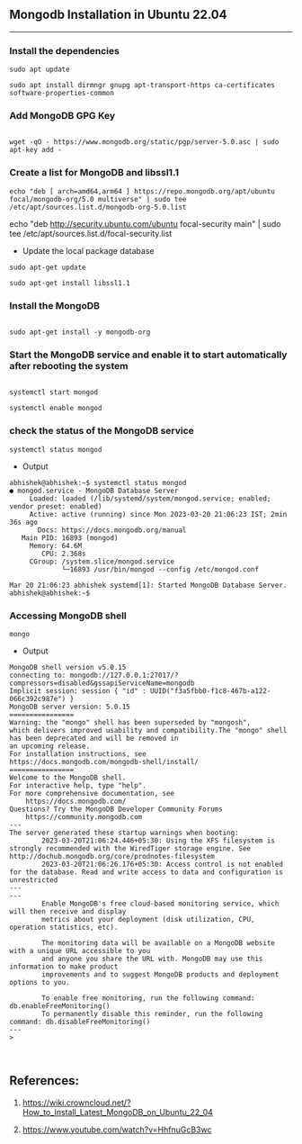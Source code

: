 ## Mongodb Installation in Ubuntu 22.04

---

### Install the dependencies

```
sudo apt update

sudo apt install dirmngr gnupg apt-transport-https ca-certificates software-properties-common

```

### Add MongoDB GPG Key

```

wget -qO - https://www.mongodb.org/static/pgp/server-5.0.asc | sudo apt-key add -

```

### Create a list for MongoDB and libssl1.1

```
echo "deb [ arch=amd64,arm64 ] https://repo.mongodb.org/apt/ubuntu focal/mongodb-org/5.0 multiverse" | sudo tee /etc/apt/sources.list.d/mongodb-org-5.0.list

```

echo "deb http://security.ubuntu.com/ubuntu focal-security main" | sudo tee /etc/apt/sources.list.d/focal-security.list

* Update the local package database

```
sudo apt-get update

sudo apt-get install libssl1.1

```

### Install the MongoDB 

```

sudo apt-get install -y mongodb-org

```

### Start the MongoDB service and enable it to start automatically after rebooting the system

```

systemctl start mongod

systemctl enable mongod

```

### check the status of the MongoDB service


```
systemctl status mongod

```

* Output

```
abhishek@abhishek:~$ systemctl status mongod
● mongod.service - MongoDB Database Server
     Loaded: loaded (/lib/systemd/system/mongod.service; enabled; vendor preset: enabled)
     Active: active (running) since Mon 2023-03-20 21:06:23 IST; 2min 36s ago
       Docs: https://docs.mongodb.org/manual
   Main PID: 16893 (mongod)
     Memory: 64.6M
        CPU: 2.368s
     CGroup: /system.slice/mongod.service
             └─16893 /usr/bin/mongod --config /etc/mongod.conf

Mar 20 21:06:23 abhishek systemd[1]: Started MongoDB Database Server.
abhishek@abhishek:~$ 

```


### Accessing MongoDB shell

```
mongo

```

* Output

```
MongoDB shell version v5.0.15
connecting to: mongodb://127.0.0.1:27017/?compressors=disabled&gssapiServiceName=mongodb
Implicit session: session { "id" : UUID("f3a5fbb0-f1c8-467b-a122-066c392c987e") }
MongoDB server version: 5.0.15
================
Warning: the "mongo" shell has been superseded by "mongosh",
which delivers improved usability and compatibility.The "mongo" shell has been deprecated and will be removed in
an upcoming release.
For installation instructions, see
https://docs.mongodb.com/mongodb-shell/install/
================
Welcome to the MongoDB shell.
For interactive help, type "help".
For more comprehensive documentation, see
	https://docs.mongodb.com/
Questions? Try the MongoDB Developer Community Forums
	https://community.mongodb.com
---
The server generated these startup warnings when booting: 
        2023-03-20T21:06:24.446+05:30: Using the XFS filesystem is strongly recommended with the WiredTiger storage engine. See http://dochub.mongodb.org/core/prodnotes-filesystem
        2023-03-20T21:06:26.176+05:30: Access control is not enabled for the database. Read and write access to data and configuration is unrestricted
---
---
        Enable MongoDB's free cloud-based monitoring service, which will then receive and display
        metrics about your deployment (disk utilization, CPU, operation statistics, etc).

        The monitoring data will be available on a MongoDB website with a unique URL accessible to you
        and anyone you share the URL with. MongoDB may use this information to make product
        improvements and to suggest MongoDB products and deployment options to you.

        To enable free monitoring, run the following command: db.enableFreeMonitoring()
        To permanently disable this reminder, run the following command: db.disableFreeMonitoring()
---
> 



```

## References:

1. https://wiki.crowncloud.net/?How_to_Install_Latest_MongoDB_on_Ubuntu_22_04

2. https://www.youtube.com/watch?v=HhfnuGcB3wc
